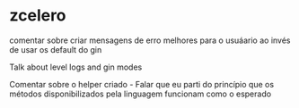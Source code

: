 # zcelero



comentar sobre criar mensagens de erro melhores para o usuáario ao invés de usar os default do gin


Talk about level logs and gin modes

Comentar sobre o helper criado - Falar que eu parti do princípio que os métodos disponibilizados pela linguagem funcionam como o esperado
